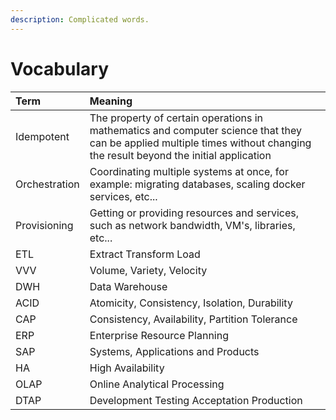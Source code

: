 ```yaml
---
description: Complicated words.
---
```


# Vocabulary

| Term | Meaning |
| :--- | :--- |
| Idempotent | The property of certain operations in mathematics and computer science that they can be applied multiple times without changing the result beyond the initial application |
| Orchestration | Coordinating multiple systems at once, for example: migrating databases, scaling docker services, etc... |
| Provisioning | Getting or providing resources and services, such as network bandwidth, VM's, libraries, etc... |
| ETL | Extract Transform Load |
| VVV | Volume, Variety, Velocity |
| DWH | Data Warehouse |
| ACID | Atomicity, Consistency, Isolation, Durability |
| CAP | Consistency, Availability, Partition Tolerance |
| ERP | Enterprise Resource Planning |
| SAP | Systems, Applications and Products |
| HA | High Availability |
| OLAP | Online Analytical Processing |
| DTAP | Development Testing Acceptation Production |



